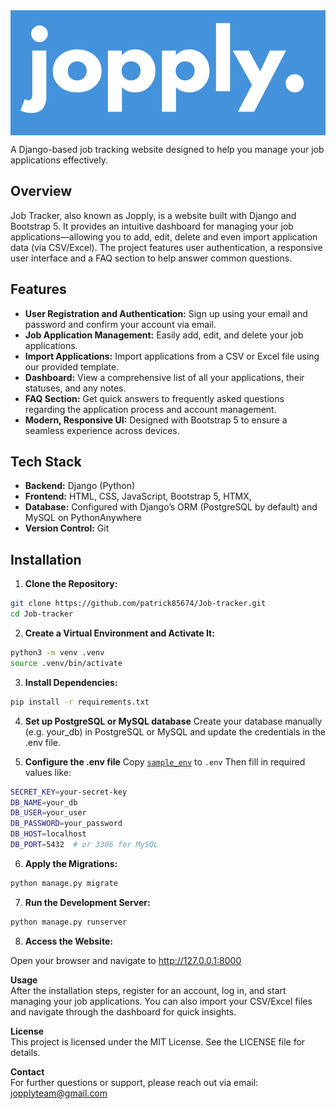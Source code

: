 <img src="static/homepage/assets/img/logo_readme.png" alt="Logo Readme" style="display: block; width: 100%; height: 200px; object-fit: cover;">








A Django-based job tracking website designed to help you manage your job applications effectively.


## Overview


Job Tracker, also known as Jopply, is a website built with Django and Bootstrap 5. It provides an intuitive dashboard for managing your job applications—allowing you to add, edit, delete and even import application data (via CSV/Excel). The project features user authentication, a responsive user interface and a FAQ section to help answer common questions.


## Features


- **User Registration and Authentication:** Sign up using your email and password and confirm your account via email.
- **Job Application Management:** Easily add, edit, and delete your job applications.
- **Import Applications:** Import applications from a CSV or Excel file using our provided template.
- **Dashboard:** View a comprehensive list of all your applications, their statuses, and any notes.
- **FAQ Section:** Get quick answers to frequently asked questions regarding the application process and account management.
- **Modern, Responsive UI:** Designed with Bootstrap 5 to ensure a seamless experience across devices.


## Tech Stack


- **Backend:** Django (Python)
- **Frontend:** HTML, CSS, JavaScript, Bootstrap 5, HTMX,
- **Database:** Configured with Django’s ORM (PostgreSQL by default) and MySQL on PythonAnywhere
- **Version Control:** Git


## Installation
1. **Clone the Repository:**
  ```bash
  git clone https://github.com/patrick85674/Job-tracker.git
  cd Job-tracker 
```


2. **Create a Virtual Environment and Activate It:**  
```bash
python3 -m venv .venv
source .venv/bin/activate
  ```
3. **Install Dependencies:**
```bash
pip install -r requirements.txt
```
4. **Set up PostgreSQL or MySQL database** 
Create your database manually (e.g. your_db) in PostgreSQL or MySQL and update the credentials in the .env file.  

5. **Configure the .env file** 
Copy [`sample_env`](./sample_env) to `.env` 
Then fill in required values like:
```bash
SECRET_KEY=your-secret-key
DB_NAME=your_db
DB_USER=your_user
DB_PASSWORD=your_password
DB_HOST=localhost
DB_PORT=5432  # or 3306 for MySQL
```
6. **Apply the Migrations:**
```bash
python manage.py migrate
```
7. **Run the Development Server:**
```bash
python manage.py runserver
   ```
8. **Access the Website:**


Open your browser and navigate to http://127.0.0.1:8000


**Usage**  
After the installation steps, register for an account, log in, and start managing your job applications. You can also import your CSV/Excel files and navigate through the dashboard for quick insights.




**License**   
This project is licensed under the MIT License. See the LICENSE file for details.


**Contact**   
For further questions or support, please reach out via email:  jopplyteam@gmail.com
